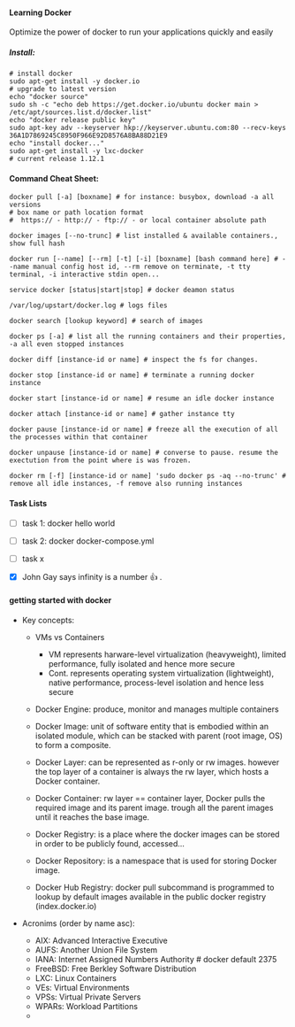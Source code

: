 #### Learning Docker 
Optimize the power of docker to run your applications quickly and easily


##### Install:

```{r, engine='shell', count_lines}
# install docker
sudo apt-get install -y docker.io
# upgrade to latest version
echo "docker source"
sudo sh -c "echo deb https://get.docker.io/ubuntu docker main > /etc/apt/sources.list.d/docker.list"
echo "docker release public key"
sudo apt-key adv --keyserver hkp://keyserver.ubuntu.com:80 --recv-keys 36A1D7869245C8950F966E92D8576A8BA88D21E9
echo "install docker..."
sudo apt-get install -y lxc-docker
# current release 1.12.1

```


#### Command Cheat Sheet:


```
docker pull [-a] [boxname] # for instance: busybox, download -a all versions
# box name or path location format
#  https:// - http:// - ftp:// - or local container absolute path

docker images [--no-trunc] # list installed & available containers., show full hash

docker run [--name] [--rm] [-t] [-i] [boxname] [bash command here] # --name manual config host id, --rm remove on terminate, -t tty terminal, -i interactive stdin open... 

service docker [status|start|stop] # docker deamon status

/var/log/upstart/docker.log # logs files

docker search [lookup keyword] # search of images

docker ps [-a] # list all the running containers and their properties, -a all even stopped instances

docker diff [instance-id or name] # inspect the fs for changes.

docker stop [instance-id or name] # terminate a running docker instance

docker start [instance-id or name] # resume an idle docker instance 

docker attach [instance-id or name] # gather instance tty

docker pause [instance-id or name] # freeze all the execution of all the processes within that container 

docker unpause [instance-id or name] # converse to pause. resume the exectution from the point where is was frozen.

docker rm [-f] [instance-id or name] 'sudo docker ps -aq --no-trunc' # remove all idle instances, -f remove also running instances

```

#### Task Lists


 - [ ] task 1: docker hello world
 - [ ] task 2: docker docker-compose.yml 
 - [ ] task x
 - [x] John Gay says infinity is a number :+1: .





#### getting started with docker


* Key concepts:

    * VMs vs Containers
        * VM represents harware-level virtualization (heavyweight), limited performance, fully isolated and hence more secure
        * Cont. represents operating system virtualization (lightweight), native performance, process-level isolation and hence less secure

    * Docker Engine: produce, monitor and manages multiple containers
    
    * Docker Image: unit of software entity that is embodied within an isolated module, which can be stacked with parent (root image, OS) to form a composite. 

    * Docker Layer: can be represented as r-only or rw images. however the top layer of a container is always the rw layer, which hosts a Docker container. 
    
    * Docker Container: rw layer == container layer, Docker pulls the required image and its parent image. trough all the parent images until it reaches the base image.
    
    * Docker Registry: is a place where the docker images can be stored in order to be publicly found, accessed...
    
    * Docker Repository: is a namespace that is used for storing Docker image.
    
    * Docker Hub Registry: docker pull subcommand is programmed to lookup by default images available in the public docker registry (index.docker.io)
    
* Acronims (order by name asc):

    * AIX: Advanced Interactive Executive
    * AUFS: Another Union File System
    * IANA: Internet Assigned Numbers Authority  # docker default 2375
    * FreeBSD: Free Berkley Software Distribution
    * LXC: Linux Containers
    * VEs: Virtual Environments
    * VPSs: Virtual Private Servers
    * WPARs: Workload Partitions
    * 